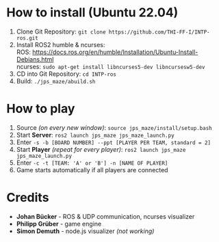 # How to install (Ubuntu 22.04)

1. Clone Git Repository: `git clone https://github.com/THI-FF-I/INTP-ros.git`
2. Install ROS2 humble & ncurses:<br>
ROS: https://docs.ros.org/en/humble/Installation/Ubuntu-Install-Debians.html<br>
ncurses: `sudo apt-get install libncurses5-dev libncursesw5-dev`
3. CD into Git Repository: `cd INTP-ros`
4. Build: `./jps_maze/abuild.sh`

# How to play
1. Source *(on every new window)*: `source jps_maze/install/setup.bash`
2. Start **Server**: `ros2 launch jps_maze jps_maze_launch.py`
3. Enter `-s -b [BOARD NUMBER] --ppt [PLAYER PER TEAM, standard = 2]`
4. Start **Player** *(repeat for every player)*: `ros2 launch jps_maze jps_maze_launch.py`
5. Enter `-c -t [TEAM: 'A' or 'B'] -n [NAME OF PLAYER]`
6. Game starts automatically if all players are connected

# Credits
- **Johan Bücker** - ROS & UDP communication, ncurses visualizer
- **Philipp Grüber** - game engine
- **Simon Demuth** - node.js visualizer *(not working)*
